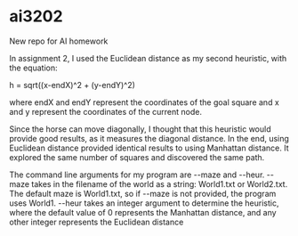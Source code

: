 # ai3202
New repo for AI homework

In assignment 2, I used the Euclidean distance as my second heuristic, with the equation:

h = sqrt((x-endX)^2 + (y-endY)^2)

where endX and endY represent the coordinates of the goal square and x and y represent the coordinates of the current node.

Since the horse can move diagonally, I thought that this heuristic would provide good results, as it measures the diagonal distance.
In the end, using Euclidean distance provided identical results to using Manhattan distance.  It explored the same number of squares and discovered the same path.

The command line arguments for my program are --maze and --heur.  --maze takes in the filename of the world as a string: World1.txt or World2.txt.
The default maze is World1.txt, so if --maze is not provided, the program uses World1.
--heur takes an integer argument to determine the heuristic, where the default value of 0 represents the Manhattan distance, and any other integer represents the Euclidean distance
